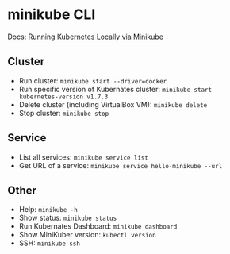 # minikube CLI

Docs: [Running Kubernetes Locally via Minikube](https://kubernetes.io/docs/setup/minikube/)

## Cluster
- Run cluster: `minikube start --driver=docker`
- Run specific version of Kubernates cluster:  `minikube start --kubernetes-version v1.7.3`
- Delete cluster (including VirtualBox VM): `minikube delete`
- Stop cluster: `minikube stop`

## Service
- List all services: `minikube service list`
- Get URL of a service: `minikube service hello-minikube --url`

## Other
- Help: `minikube -h`
- Show status: `minikube status`
- Run Kubernates Dashboard: `minikube dashboard`
- Show MiniKuber version: `kubectl version`
- SSH: `minikube ssh`
